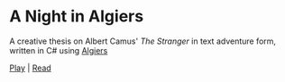 # A Night in Algiers
A creative thesis on Albert Camus' *The Stranger* in text adventure form, written in C# using [Algiers](https://github.com/eliwaksbaum/algiers)

[Play](https://eli.waksbaum.com/a-night-in-algiers.html) | [Read](https://eli.waksbaum.com/blog/ania-notes.html)
